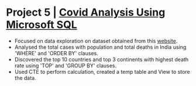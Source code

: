# Project 5 | [Covid Analysis Using Microsoft SQL](https://github.com/Laxman-Parab/Covid_Analysis_Using_Sql/blob/main/CovidAnalysis.sql)
- Focused on data exploration on dataset obtained from this [website](https://ourworldindata.org/covid-deaths).
- Analysed the total cases with population and total deaths in India using 'WHERE' and 'ORDER BY' clauses.
- Discovered the top 10 countries and top 3 continents with highest death rate using 'TOP' and 'GROUP BY' clauses.
- Used CTE to perform calculation, created a temp table and View to store the data.
